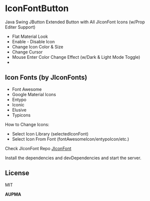 # IconFontButton
Java Swing JButton Extended Button with All JIconFont Icons (w/Prop Editer Support)

  - Flat Material Look
  - Enable - Disable Icon
  - Change Icon Color & Size
  - Change Cursor
  - Mouse Enter Color Change Effect (w/Dark & Light Mode Toggle)
  - 

## Icon Fonts (by JIconFonts)

  - Font Awesome
  - Google Material Icons
  - Entypo
  - Iconic
  - Elusive
  - Typicons


How to Change Icons:
  - Select Icon Library (selectedIconFont)
  - Select Icon From Font (fontAwesomeIcon/entypoIcon/etc.)


Check JIconFont Repo [JIconFont](https://github.com/jIconFont)

Install the dependencies and devDependencies and start the server.


License
----

MIT


**AUPMA**

